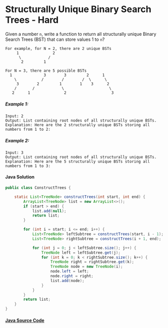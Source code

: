 # Structurally Unique Binary Search Trees - Hard

Given a number ```n```, write a function to return all structurally unique Binary Search Trees (BST) that can store values 1 to ```n```?


```
For example, for N = 2, there are 2 unique BSTs
     1               2  
      \            /
       2         1 

For N = 3, there are 5 possible BSTs
  1              3        3         2      1
    \           /        /        /  \      \
     3        2         1        1    3      2
    /       /            \                    \
   2      1               2                    3
```
##### Example 1:
```
Input: 2
Output: List containing root nodes of all structurally unique BSTs.
Explanation: Here are the 2 structurally unique BSTs storing all numbers from 1 to 2:
```

##### Example 2:

```
Input: 3
Output: List containing root nodes of all structurally unique BSTs.
Explanation: Here are the 5 structurally unique BSTs storing all numbers from 1 to 3:
```

#### Java Solution
```java
public class ConstructTrees {

    static List<TreeNode> constructTrees(int start, int end) {
        ArrayList<TreeNode> list = new ArrayList<>();
        if (start > end) {
            list.add(null);
            return list;
        }

        for (int i = start; i <= end; i++) {
            List<TreeNode> leftSubtree = constructTrees(start, i - 1);
            List<TreeNode> rightSubtree = constructTrees(i + 1, end);

            for (int j = 0; j < leftSubtree.size(); j++) {
                TreeNode left = leftSubtree.get(j);
                for (int k = 0; k < rightSubtree.size(); k++) {
                    TreeNode right = rightSubtree.get(k);
                    TreeNode node = new TreeNode(i);
                    node.left = left;
                    node.right = right;
                    list.add(node);
                }
            }
        }
        return list;
    }
}
```

#### [Java Source Code](../../../src/main/java/com/algorithm/subsets/ConstructTrees.java)

